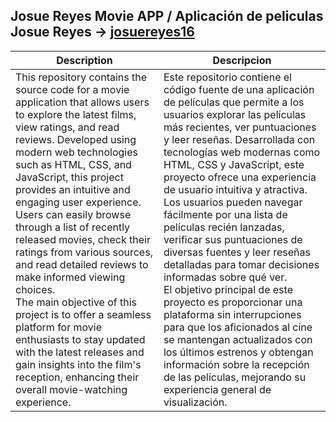 
## Josue Reyes Movie APP / Aplicación de peliculas Josue Reyes → [josuereyes16](https://github.com/josuereyes16)

| Description | Descripcion |
|---------|---------|
| This repository contains the source code for a movie application that allows users to explore the latest films, view ratings, and read reviews. Developed using modern web technologies such as HTML, CSS, and JavaScript, this project provides an intuitive and engaging user experience. Users can easily browse through a list of recently released movies, check their ratings from various sources, and read detailed reviews to make informed viewing choices. <br> The main objective of this project is to offer a seamless platform for movie enthusiasts to stay updated with the latest releases and gain insights into the film's reception, enhancing their overall movie-watching experience.|	Este repositorio contiene el código fuente de una aplicación de películas que permite a los usuarios explorar las películas más recientes, ver puntuaciones y leer reseñas. Desarrollada con tecnologías web modernas como HTML, CSS y JavaScript, este proyecto ofrece una experiencia de usuario intuitiva y atractiva. Los usuarios pueden navegar fácilmente por una lista de películas recién lanzadas, verificar sus puntuaciones de diversas fuentes y leer reseñas detalladas para tomar decisiones informadas sobre qué ver. <br> El objetivo principal de este proyecto es proporcionar una plataforma sin interrupciones para que los aficionados al cine se mantengan actualizados con los últimos estrenos y obtengan información sobre la recepción de las películas, mejorando su experiencia general de visualización. |



